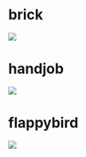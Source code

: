 # brick

![](https://ws1.sinaimg.cn/large/6c097af7gy1fj1ytq8nk6g20bm08o4qp.gif)

# handjob

![](https://ws1.sinaimg.cn/large/6c097af7gy1fj1yvfl3lsg20b80gqhe1.gif)

# flappybird

![](https://ws1.sinaimg.cn/large/6c097af7gy1fj1qgeimy6g208a0eix6p.gif)